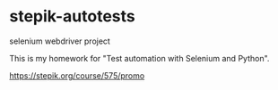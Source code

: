 # stepik-autotests
selenium webdriver project

This is my homework for "Test automation with Selenium and Python".

https://stepik.org/course/575/promo
